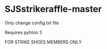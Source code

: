# SJSstrikeraffle-master

Only change config.txt file


Requires pyhton 3


FOR STRIKE SHOES MEMBERS ONLY
